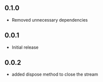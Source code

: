 ## 0.1.0

* Removed unnecessary dependencies
  
## 0.0.1 

* Initial release

## 0.0.2

* added dispose method to close the stream